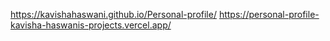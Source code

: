 https://kavishahaswani.github.io/Personal-profile/
https://personal-profile-kavisha-haswanis-projects.vercel.app/
